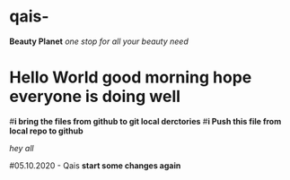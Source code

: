 # qais-
**Beauty Planet** *one stop for all your beauty need* 
# Hello World **good morning hope everyone is doing well**
#**i bring the files from github to git local derctories**
#**i Push this file from local repo to github**


*hey all* 


#05.10.2020 - Qais 
**start some changes again**
 